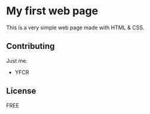 # My first web page
This is a very simple web page made with HTML & CSS.

## Contributing
Just me.
- YFCR

## License
FREE
